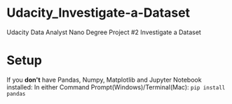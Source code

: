 # Udacity_Investigate-a-Dataset
Udacity Data Analyst Nano Degree Project #2 Investigate a Dataset
# Setup 
If you **don't** have Pandas, Numpy, Matplotlib and Jupyter Notebook installed: 
In either Command Prompt(Windows)/Terminal(Mac): 
`pip install pandas` 
